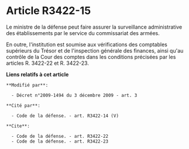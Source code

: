 # Article R3422-15

Le ministre de la défense peut faire assurer la surveillance administrative des établissements par le service du commissariat
des armées. 

En outre, l'institution est soumise aux vérifications des comptables supérieurs du Trésor et de l'inspection générale des
finances, ainsi qu'au contrôle de la Cour des comptes dans les conditions précisées par les articles R. 3422-22 et R.
3422-23.

**Liens relatifs à cet article**

	**Modifié par**:

	  - Décret n°2009-1494 du 3 décembre 2009 - art. 3

	**Cité par**:

	  - Code de la défense. - art. R3422-14 (V)

	**Cite**:

	  - Code de la défense. - art. R3422-22
	  - Code de la défense. - art. R3422-23

